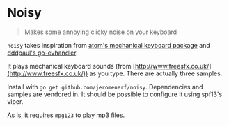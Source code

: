 # Noisy

> Makes some annoying clicky noise on your keyboard

`noisy` takes inspiration from [atom's mechanical keyboard package](https://atom.io/packages/mechanical-keyboard) and [dddpaul's go-evhandler](https://github.com/dddpaul/go-evhandler).

It plays mechanical keyboard sounds (from [http://www.freesfx.co.uk/](http://www.freesfx.co.uk/)) as you type. There are actually three samples.

Install with `go get github.com/jeromenerf/noisy`. Dependencies and samples are vendored in. It should be possible to configure it using spf13's viper.

As is, it requires `mpg123` to play mp3 files.
